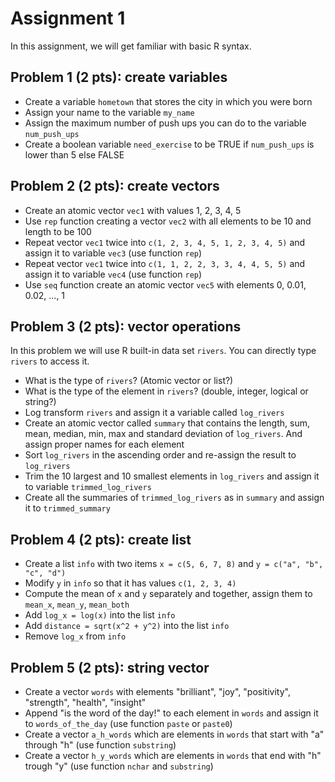 # Assignment 1

In this assignment, we will get familiar with basic R syntax.


## Problem 1 (2 pts): create variables
* Create a variable `hometown` that stores the city in which you were born
* Assign your name to the variable `my_name`
* Assign the maximum number of push ups you can do to the variable `num_push_ups`
* Create a boolean variable `need_exercise` to be TRUE if `num_push_ups` is
  lower than 5 else FALSE


## Problem 2 (2 pts): create vectors
* Create an atomic vector `vec1` with values 1, 2, 3, 4, 5
* Use `rep` function creating a vector `vec2` with all elements to be 10 and length to
  be 100
* Repeat vector `vec1` twice into `c(1, 2, 3, 4, 5, 1, 2, 3, 4, 5)` and assign
  it to variable `vec3` (use function `rep`)
* Repeat vector `vec1` twice into `c(1, 1, 2, 2, 3, 3, 4, 4, 5, 5)` and assign
  it to variable `vec4` (use function `rep`)
* Use `seq` function create an atomic vector `vec5` with elements 0, 0.01, 0.02, ..., 1


## Problem 3 (2 pts): vector operations
In this problem we will use R built-in data set `rivers`. You can directly type
`rivers` to access it.
* What is the type of `rivers`? (Atomic vector or list?)
* What is the type of the element in `rivers`? (double, integer, logical or string?)
* Log transform `rivers` and assign it a variable called `log_rivers`
* Create an atomic vector called `summary` that contains the length, sum, mean,
  median, min, max and standard deviation of `log_rivers`. And assign proper names for
  each element
* Sort `log_rivers` in the ascending order and re-assign the result to `log_rivers`
* Trim the 10 largest and 10 smallest elements in `log_rivers` and assign it to
  variable `trimmed_log_rivers`
* Create all the summaries of `trimmed_log_rivers` as in `summary` and assign it
  to `trimmed_summary`


## Problem 4 (2 pts): create list
* Create a list `info` with two items `x = c(5, 6, 7, 8)` and `y = c("a", "b", "c", "d")`
* Modify `y` in `info` so that it has values `c(1, 2, 3, 4)`
* Compute the mean of `x` and `y` separately and together, assign them to `mean_x`,
  `mean_y`, `mean_both`
* Add `log_x = log(x)` into the list `info`
* Add `distance = sqrt(x^2 + y^2)` into the list `info`
* Remove `log_x` from `info`


## Problem 5 (2 pts): string vector
* Create a vector `words` with elements "brilliant", "joy", "positivity",
  "strength", "health", "insight"
* Append "is the word of the day!" to each element in `words` and assign it to
  `words_of_the_day` (use function `paste` or `paste0`)
* Create a vector `a_h_words` which are elements in `words` that start with "a"
  through "h" (use function `substring`)
* Create a vector `h_y_words` which are elements in `words` that end with "h"
  trough "y" (use function `nchar` and `substring`)
